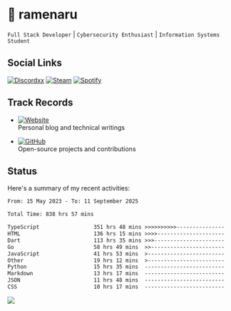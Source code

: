 # 🍜 ramenaru

`Full Stack Developer` | `Cybersecurity Enthusiast` | `Information Systems Student`

## Social Links
[![Discordxx](https://img.shields.io/badge/Discord-7289da?style=flat&logo=discord&logoColor=white)](https://discordapp.com/users/503291004200157185)
[![Steam](https://img.shields.io/badge/Steam-1b2838?style=flat&logo=steam&logoColor=white)](https://steamcommunity.com/id/ramenaru)
[![Spotify](https://img.shields.io/badge/Spotify-1ED760?logo=spotify&logoColor=white)](https://open.spotify.com/user/zehfiusachi8zilte5bqkjl2l)

## Track Records
- [![Website](https://img.shields.io/badge/Websites-FF7139?style=for-the-badge&logo=ghost&logoColor=white)](https://ramenaru.me)  
  Personal blog and technical writings

- [![GitHub](https://img.shields.io/badge/Github_Projects-181717?style=for-the-badge&logo=github&logoColor=white)](https://github.com/ramenaru)  
  Open-source projects and contributions

## Status

Here's a summary of my recent activities:

<!--START_SECTION:waka-->

```txt
From: 15 May 2023 - To: 11 September 2025

Total Time: 838 hrs 57 mins

TypeScript                 351 hrs 48 mins >>>>>>>>>>---------------   41.93 %
HTML                       136 hrs 15 mins >>>>---------------------   16.24 %
Dart                       113 hrs 35 mins >>>----------------------   13.54 %
Go                         58 hrs 49 mins  >>-----------------------   07.01 %
JavaScript                 41 hrs 53 mins  >------------------------   04.99 %
Other                      19 hrs 12 mins  >------------------------   02.29 %
Python                     15 hrs 35 mins  -------------------------   01.86 %
Markdown                   13 hrs 17 mins  -------------------------   01.58 %
JSON                       11 hrs 48 mins  -------------------------   01.41 %
CSS                        10 hrs 17 mins  -------------------------   01.23 %
```

<!--END_SECTION:waka-->

<img src="https://github-readme-activity-graph-fjqz177.vercel.app/graph?username=ramenaru&theme=xcode"/>

